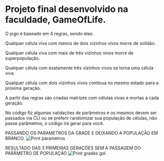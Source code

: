 # Projeto final desenvolvido na faculdade, GameOfLife.

O jogo é baseado em 4 regras, sendo elas: 

Qualquer célula viva com menos de dois vizinhos vivos morre de solidão.

Qualquer célula viva com mais de três vizinhos vivos morre de superpopulação.

Qualquer célula com exatamente três vizinhos vivos se torna uma célula viva.

Qualquer célula com dois vizinhos vivos continua no mesmo estado para a próxima geração.

A partir das regras são criadas matrizes com células vivas e mortas a cada geração. 

No código fiz algumas validações de parâmetros e os mesmos devem ser passados via CLI ou 
se preferir randomizar sua população de células, não passe parâmetros, o código irá gerar para você.



PASSANDO OS PARAMETROS DA GRADE E DEIXANDO A POPULAÇÃO EM BRANCO.
![Print parametros](https://github.com/RenatoCarv/Projeto-Jogo-Java/assets/106440297/6fb75665-45b7-4e7a-8202-56dacb3709bc)


RESULTADO DAS 3 PRIMEIRAS GERAÇÕES SEM A PASSAGEM DO PARÂMETRO DE POPULAÇÃO
![Print grades gol](https://github.com/RenatoCarv/Projeto-Jogo-Java/assets/106440297/d68ea95c-facf-4350-aa49-e9950bc5b920)


